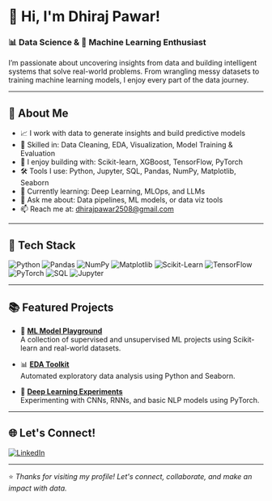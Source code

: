 # 👋 Hi, I'm Dhiraj Pawar!

### 📊 Data Science & 🤖 Machine Learning Enthusiast

I’m passionate about uncovering insights from data and building intelligent systems that solve real-world problems. From wrangling messy datasets to training machine learning models, I enjoy every part of the data journey.

---

## 🚀 About Me

- 📈 I work with data to generate insights and build predictive models  
- 🧹 Skilled in: Data Cleaning, EDA, Visualization, Model Training & Evaluation  
- 🤖 I enjoy building with: Scikit-learn, XGBoost, TensorFlow, PyTorch  
- 🛠 Tools I use: Python, Jupyter, SQL, Pandas, NumPy, Matplotlib, Seaborn  
- 🌱 Currently learning: Deep Learning, MLOps, and LLMs  
- 💬 Ask me about: Data pipelines, ML models, or data viz tools  
- 📫 Reach me at: dhirajpawar2508@gmail.com

---

## 🧰 Tech Stack

![Python](https://img.shields.io/badge/-Python-3776AB?logo=python&logoColor=white&style=flat)
![Pandas](https://img.shields.io/badge/-Pandas-150458?logo=pandas&logoColor=white&style=flat)
![NumPy](https://img.shields.io/badge/-NumPy-013243?logo=numpy&logoColor=white&style=flat)
![Matplotlib](https://img.shields.io/badge/-Matplotlib-11557C?logo=matplotlib&logoColor=white&style=flat)
![Scikit-Learn](https://img.shields.io/badge/-Scikit--Learn-F7931E?logo=scikit-learn&logoColor=white&style=flat)
![TensorFlow](https://img.shields.io/badge/-TensorFlow-FF6F00?logo=tensorflow&logoColor=white&style=flat)
![PyTorch](https://img.shields.io/badge/-PyTorch-EE4C2C?logo=pytorch&logoColor=white&style=flat)
![SQL](https://img.shields.io/badge/-SQL-4479A1?logo=postgresql&logoColor=white&style=flat)
![Jupyter](https://img.shields.io/badge/-Jupyter-F37626?logo=jupyter&logoColor=white&style=flat)

---

## 📚 Featured Projects

- 🤖 **[ML Model Playground](https://github.com/yourusername/ml-model-playground)**  
  A collection of supervised and unsupervised ML projects using Scikit-learn and real-world datasets.

- 📊 **[EDA Toolkit](https://github.com/yourusername/eda-toolkit)**  
  Automated exploratory data analysis using Python and Seaborn.

- 🧠 **[Deep Learning Experiments](https://github.com/yourusername/deep-learning-lab)**  
  Experimenting with CNNs, RNNs, and basic NLP models using PyTorch.

---


## 🌐 Let's Connect!

[![LinkedIn](https://img.shields.io/badge/-LinkedIn-0077B5?logo=linkedin&logoColor=white&style=flat)](https://linkedin.com/in/hiraj-pawar-250804d)

---

⭐️ _Thanks for visiting my profile! Let's connect, collaborate, and make an impact with data._
